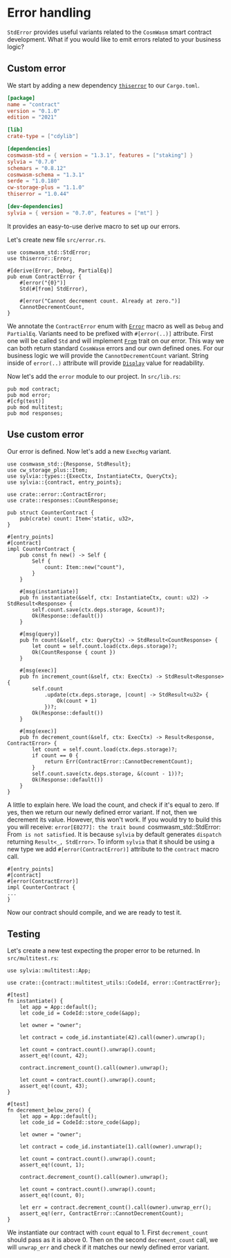 # Error handling

`StdError` provides useful variants related to the `CosmWasm` smart contract development. What if 
you would like to emit errors related to your business logic?

## Custom error

We start by adding a new dependency [`thiserror`](https://docs.rs/thiserror/1.0.44/thiserror/) to
our `Cargo.toml`.

```toml
[package]
name = "contract"
version = "0.1.0"
edition = "2021"

[lib]
crate-type = ["cdylib"]

[dependencies]
cosmwasm-std = { version = "1.3.1", features = ["staking"] }
sylvia = "0.7.0"
schemars = "0.8.12"
cosmwasm-schema = "1.3.1"
serde = "1.0.180"
cw-storage-plus = "1.1.0"
thiserror = "1.0.44"

[dev-dependencies]
sylvia = { version = "0.7.0", features = ["mt"] }
```

It provides an easy-to-use derive macro to set up our errors.

Let's create new file `src/error.rs`.

```rust,noplayground
use cosmwasm_std::StdError;
use thiserror::Error;

#[derive(Error, Debug, PartialEq)]
pub enum ContractError {
    #[error("{0}")]
    Std(#[from] StdError),

    #[error("Cannot decrement count. Already at zero.")]
    CannotDecrementCount,
}
```

We annotate the `ContractError` enum with [`Error`](https://docs.rs/thiserror/1.0.44/thiserror/derive.Error.html)
macro as well as `Debug` and `PartialEq`. Variants need to be prefixed with `#[error(..)]` attribute.
First one will be called `Std` and will implement [`From`](https://doc.rust-lang.org/std/convert/trait.From.html) trait on our error. This way we can both
return standard `CosmWasm` errors and our own defined ones. For our business logic we will provide 
the `CannotDecrementCount` variant. String inside of `error(..)` attribute will provide 
[`Display`](https://doc.rust-lang.org/std/fmt/trait.Display.html) value for readability.

Now let's add the `error` module to our project. In `src/lib.rs`:

```rust,noplayground
pub mod contract;
pub mod error;
#[cfg(test)]
pub mod multitest;
pub mod responses;
```

## Use custom error

Our error is defined. Now let's add a new `ExecMsg` variant.

```rust,noplayground
use cosmwasm_std::{Response, StdResult};
use cw_storage_plus::Item;
use sylvia::types::{ExecCtx, InstantiateCtx, QueryCtx};
use sylvia::{contract, entry_points};

use crate::error::ContractError;
use crate::responses::CountResponse;

pub struct CounterContract {
    pub(crate) count: Item<'static, u32>,
}

#[entry_points]
#[contract]
impl CounterContract {
    pub const fn new() -> Self {
        Self {
            count: Item::new("count"),
        }
    }

    #[msg(instantiate)]
    pub fn instantiate(&self, ctx: InstantiateCtx, count: u32) -> StdResult<Response> {
        self.count.save(ctx.deps.storage, &count)?;
        Ok(Response::default())
    }

    #[msg(query)]
    pub fn count(&self, ctx: QueryCtx) -> StdResult<CountResponse> {
        let count = self.count.load(ctx.deps.storage)?;
        Ok(CountResponse { count })
    }

    #[msg(exec)]
    pub fn increment_count(&self, ctx: ExecCtx) -> StdResult<Response> {
        self.count
            .update(ctx.deps.storage, |count| -> StdResult<u32> {
                Ok(count + 1)
            })?;
        Ok(Response::default())
    }

    #[msg(exec)]
    pub fn decrement_count(&self, ctx: ExecCtx) -> Result<Response, ContractError> {
        let count = self.count.load(ctx.deps.storage)?;
        if count == 0 {
            return Err(ContractError::CannotDecrementCount);
        }
        self.count.save(ctx.deps.storage, &(count - 1))?;
        Ok(Response::default())
    }
}
```

A little to explain here. We load the count, and check if it's equal to zero. If yes, then we return
our newly defined error variant. If not, then we decrement its value.
However, this won't work. If you would try to build this you will receive:
`error[E0277]: the trait bound `cosmwasm_std::StdError: From<ContractError>` is not satisfied`.
It is because `sylvia` by default generates `dispatch` returning `Result<_, StdError>`. To 
inform `sylvia` that it should be using a new type we add `#[error(ContractError)]` attribute to 
the `contract` macro call.

```rust,noplayground
#[entry_points]
#[contract]
#[error(ContractError)]
impl CounterContract {
...
}
```

Now our contract should compile, and we are ready to test it.

## Testing

Let's create a new test expecting the proper error to be returned. In `src/multitest.rs`:

```rust,noplayground
use sylvia::multitest::App;

use crate::{contract::multitest_utils::CodeId, error::ContractError};

#[test]
fn instantiate() {
    let app = App::default();
    let code_id = CodeId::store_code(&app);

    let owner = "owner";

    let contract = code_id.instantiate(42).call(owner).unwrap();

    let count = contract.count().unwrap().count;
    assert_eq!(count, 42);

    contract.increment_count().call(owner).unwrap();

    let count = contract.count().unwrap().count;
    assert_eq!(count, 43);
}

#[test]
fn decrement_below_zero() {
    let app = App::default();
    let code_id = CodeId::store_code(&app);

    let owner = "owner";

    let contract = code_id.instantiate(1).call(owner).unwrap();

    let count = contract.count().unwrap().count;
    assert_eq!(count, 1);

    contract.decrement_count().call(owner).unwrap();

    let count = contract.count().unwrap().count;
    assert_eq!(count, 0);

    let err = contract.decrement_count().call(owner).unwrap_err();
    assert_eq!(err, ContractError::CannotDecrementCount);
}
```

We instantiate our contract with `count` equal to 1. First `decrement_count` should pass as it is
above 0. Then on the second `decrement_count` call, we will `unwrap_err` and check if it matches our 
newly defined error variant.
